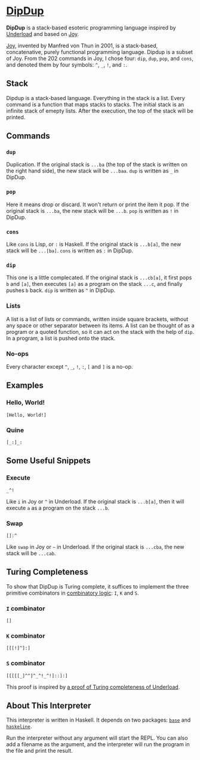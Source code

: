 # [DipDup](https://github.com/AlephAlpha/DipDup)

__DipDup__ is a stack-based esoteric programming language inspired by [Underload](http://esolangs.org/wiki/Underload) and based on [Joy](http://www.latrobe.edu.au/humanities/research/research-projects/past-projects/joy-programming-language).

[Joy](https://en.wikipedia.org/wiki/Joy_(programming_language)), invented by Manfred von Thun in 2001, is a stack-based, concatenative, purely functional programming language. Dipdup is a subset of Joy. From the 202 commands in Joy, I chose four: `dip`, `dup`, `pop`, and `cons`, and denoted them by four symbols: `^`, `_`, `!`, and `:`.

## Stack

Dipdup is a stack-based language. Everything in the stack is a list. Every command is a function that maps stacks to stacks. The initial stack is an infinite stack of emepty lists. After the execution, the top of the stack will be printed.

## Commands

### `dup`

Duplication. If the original stack is `...ba` (the top of the stack is written on the right hand side), the new stack will be `...baa`. `dup` is written as `_` in DipDup.

### `pop`

Here it means drop or discard. It won't return or print the item it pop. If the original stack is `...ba`, the new stack will be `...b`. `pop` is written as `!` in DipDup.

### `cons`

Like `cons` is Lisp, or `:` is Haskell. If the original stack is `...b[a]`, the new stack will be `...[ba]`. `cons` is written as `:` in DipDup.

### `dip`

This one is a little complecated. If the original stack is `...cb[a]`, it first pops `b` and `[a]`, then executes `[a]` as a program on the stack `...c`, and finally pushes `b` back. `dip` is written as `^` in DipDup.

### Lists

A list is a list of lists or commands, written inside square brackets, without any space or other separator between its items. A list can be thought of as a program or a quoted function, so it can act on the stack with the help of `dip`. In a program, a list is pushed onto the stack.

### No-ops

Every character except `^`, `_`, `!`, `:`, `[` and `]` is a no-op.

## Examples

### Hello, World!

```
[Hello, World!]
```

### Quine

```
[_:]_:
```

## Some Useful Snippets

### Execute

```
_^!
```

Like `i` in Joy or `^` in Underload. If the original stack is `...b[a]`, then it will execute `a` as a program on the stack `...b`.

### Swap

```
[]:^
```

Like `swap` in Joy or `~` in Underload. If the original stack is `...cba`, the new stack will be `...cab`.

## Turing Completeness

To show that DipDup is Turing complete, it suffices to implement the three primitive combinators in [combinatory logic](http://esolangs.org/wiki/Combinatory_logic): `I`, `K` and `S`.

### `I` combinator

```
[]
```

### `K` combinator

```
[[[!]^]:]
```

### `S` combinator

```
[[[[[_]^^]^_^!_^!]::]:]
```

This proof is inspired by [a proof of Turing completeness of Underload](http://esolangs.org/wiki/Underload#Unlambda_to_Underload).

## About This Interpreter

This interpreter is written in Haskell. It depends on two packages: [`base`](http://hackage.haskell.org/package/base) and [`haskeline`](http://hackage.haskell.org/package/haskeline).

Run the interpreter without any argument will start the REPL. You can also add a filename as the argument, and the interpreter will run the program in the file and print the result.
